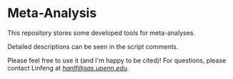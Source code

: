 # Meta-Analysis
This repository stores some developed tools for meta-analyses.

Detailed descriptions can be seen in the script comments. 

Please feel free to use it (and I'm happy to be cited)! For questions, please contact Linfeng at *hanlf@sas.upenn.edu*.
